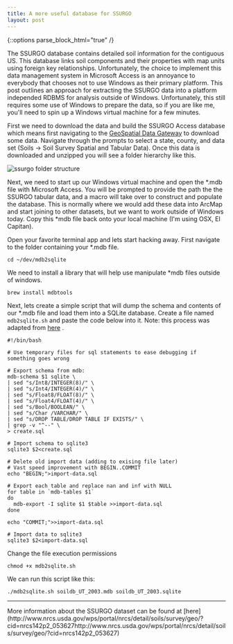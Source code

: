 ```yaml
---
title: A more useful database for SSURGO
layout: post
---
```

{::options parse_block_html="true" /}

The SSURGO database contains detailed soil information for the contiguous US.  This database links soil components and their properties with map units using foreign key relationships.  Unfortunately, the choice to implement this data management system in Microsoft Access is an annoyance to everybody that chooses not to use Windows as their primary platform.  This post outlines an approach for extracting the SSURGO data into a platform independed RDBMS for analysis outside of Windows.  Unfortunately, this still requires some use of Windows to prepare the data, so if you are like me, you'll need to spin up a Windows virtual machine for a few minutes.

First we need to download the data and build the SSURGO Access database which means first navigating to the [GeoSpatial Data Gateway](https://gdg.sc.egov.usda.gov/GDGOrder.aspx) to download some data.  Navigate through the prompts to select a state, county, and data set (Soils -> Soil Survey Spatial and Tabular Data).  Once this data is downloaded and unzipped you will see a folder hierarchy like this.

![ssurgo folder structure]({{site.baseurl}}/img/ssurgo_unzipped.png) 

Next, we need to start up our Windows virtual machine and open the *.mdb file with Microsoft Access.  You will be prompted to provide the path the the SSURGO tabular data, and a macro will take over to construct and populate the database.  This is normally where we would add these data into ArcMap and start joining to other datasets, but we want to work outside of Windows today. Copy this *mdb file back onto your local machine (I'm using OSX, El Capitan).

Open your favorite terminal app and lets start hacking away.  First navigate to the folder containing your *.mdb file.

    cd ~/dev/mdb2sqlite

We need to install a library that will help use manipulate *mdb files outside of windows.

    brew install mdbtools

Next, lets create a simple script that will dump the schema and contents of our *.mdb file and load them into a SQLite database.  Create a file named `mdb2sqlite.sh` and paste the code below into it. Note: this process was adapted from [here](https://pnenp.wordpress.com/2011/02/10/converting-ms-access-mdb-files-to-sqlite-mdb2sqlite) .


    #!/bin/bash

    # Use temporary files for sql statements to ease debugging if something goes wrong

    # Export schema from mdb:
    mdb-schema $1 sqlite \
    | sed "s/Int8/INTEGER(8)/" \
    | sed "s/Int4/INTEGER(4)/" \
    | sed "s/Float8/FLOAT(8)/" \
    | sed "s/Float4/FLOAT(4)/" \
    | sed "s/Bool/BOOLEAN/" \
    | sed "s/Char /VARCHAR/" \
    | sed "s/DROP TABLE/DROP TABLE IF EXISTS/" \
    | grep -v "^--" \
    > create.sql

    # Import schema to sqlite3
    sqlite3 $2<create.sql

    # Delete old import data (adding to exising file later)
    # Vast speed improvement with BEGIN..COMMIT
    echo "BEGIN;">import-data.sql

    # Export each table and replace nan and inf with NULL
    for table in `mdb-tables $1`
    do
      mdb-export -I sqlite $1 $table >>import-data.sql
    done

    echo "COMMIT;">>import-data.sql

    # Import data to sqlite3
    sqlite3 $2<import-data.sql

Change the file execution permissions

    chmod +x mdb2sqlite.sh

We can run this script like this:

    ./mdb2sqlite.sh soildb_UT_2003.mdb soildb_UT_2003.sqlite

<hr>
More information about the SSURGO dataset can be found at [here](http://www.nrcs.usda.gov/wps/portal/nrcs/detail/soils/survey/geo/?cid=nrcs142p2_053627http://www.nrcs.usda.gov/wps/portal/nrcs/detail/soils/survey/geo/?cid=nrcs142p2_053627)
